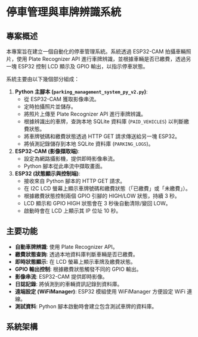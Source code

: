 # 停車管理與車牌辨識系統

## 專案概述

本專案旨在建立一個自動化的停車管理系統。系統透過 ESP32-CAM 拍攝車輛照片，使用 Plate Recognizer API 進行車牌辨識，並根據車輛是否已繳費，透過另一塊 ESP32 控制 LCD 顯示及 GPIO 輸出，以指示停車狀態。

系統主要由以下幾個部分組成：

1.  **Python 主腳本 (`parking_management_system_py_v2.py`)**:
    * 從 ESP32-CAM 獲取影像串流。
    * 定時拍攝照片並儲存。
    * 將照片上傳至 Plate Recognizer API 進行車牌辨識。
    * 根據辨識出的車牌，查詢本地 SQLite 資料庫 (`PAID_VEHICLES`) 以判斷繳費狀態。
    * 將車牌號碼和繳費狀態透過 HTTP GET 請求傳送給另一塊 ESP32。
    * 將偵測記錄儲存到本地 SQLite 資料庫 (`PARKING_LOGS`)。
2.  **ESP32-CAM (影像擷取端)**:
    * 設定為網路攝影機，提供即時影像串流。
    * Python 腳本從此串流中擷取畫面。
3.  **ESP32 (狀態顯示與控制端)**:
    * 接收來自 Python 腳本的 HTTP GET 請求。
    * 在 I2C LCD 螢幕上顯示車牌號碼和繳費狀態（「已繳費」或「未繳費」）。
    * 根據繳費狀態控制兩個 GPIO 引腳的 HIGH/LOW 狀態，持續 3 秒。
    * LCD 顯示和 GPIO HIGH 狀態會在 3 秒後自動清除/變回 LOW。
    * 啟動時會在 LCD 上顯示其 IP 位址 10 秒。

## 主要功能

* **自動車牌辨識**: 使用 Plate Recognizer API。
* **繳費狀態查詢**: 透過本地資料庫判斷車輛是否已繳費。
* **即時狀態顯示**: 在 LCD 螢幕上顯示車牌及繳費狀態。
* **GPIO 輸出控制**: 根據繳費狀態觸發不同的 GPIO 輸出。
* **影像串流**: ESP32-CAM 提供即時影像。
* **日誌記錄**: 將偵測到的車輛資訊記錄到資料庫。
* **遠端設定 (WiFiManager)**: ESP32 模組使用 WiFiManager 方便設定 WiFi 連線。
* **測試資料**: Python 腳本啟動時會建立包含測試車牌的資料庫。

## 系統架構
